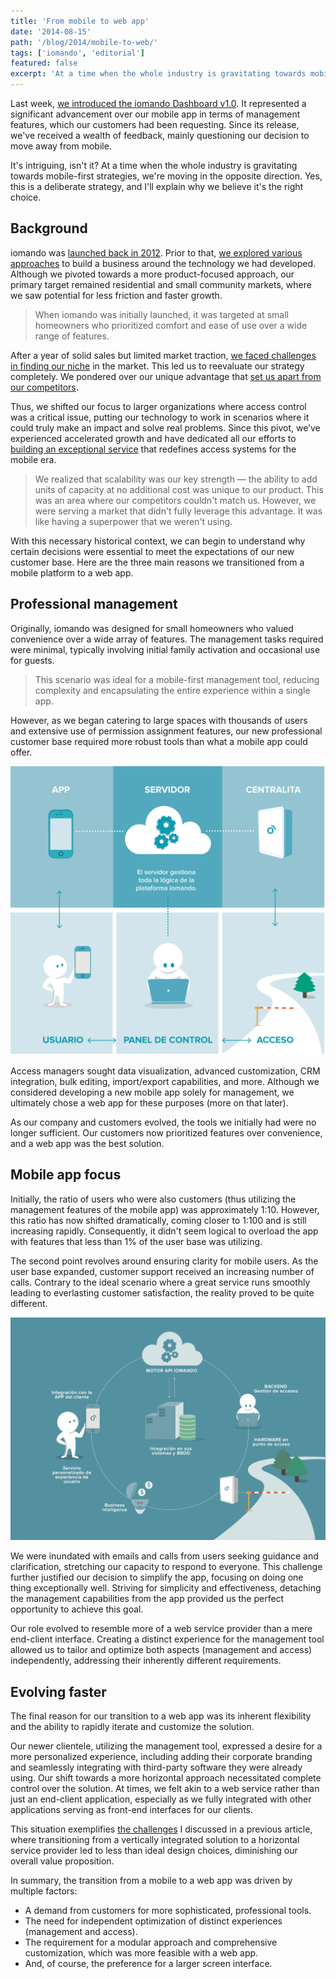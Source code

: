 ```yaml
---
title: 'From mobile to web app'
date: '2014-08-15'
path: '/blog/2014/mobile-to-web/'
tags: ['iomando', 'editorial']
featured: false
excerpt: 'At a time when the whole industry is gravitating towards mobile-first strategies, we have chosen a different path.'
---
```


Last week, [we introduced the iomando Dashboard v1.0](/blog/2014/iomando-dashboard-10/). It represented a significant advancement over our mobile app in terms of management features, which our customers had been requesting. Since its release, we've received a wealth of feedback, mainly questioning our decision to move away from mobile.

It's intriguing, isn't it? At a time when the whole industry is gravitating towards mobile-first strategies, we're moving in the opposite direction. Yes, this is a deliberate strategy, and I'll explain why we believe it's the right choice.

## Background

iomando was [launched back in 2012](/blog/2013/iomando-10). Prior to that, [we explored various approaches](/blog/2013/pivoting-iomando) to build a business around the technology we had developed. Although we pivoted towards a more product-focused approach, our primary target remained residential and small community markets, where we saw potential for less friction and faster growth.

> When iomando was initially launched, it was targeted at small homeowners who prioritized comfort and ease of use over a wide range of features.

After a year of solid sales but limited market traction, [we faced challenges in finding our niche](/blog/2014/overcoming-focus) in the market. This led us to reevaluate our strategy completely. We pondered over our unique advantage that [set us apart from our competitors](/blog/2014/plastic-for-bits).

Thus, we shifted our focus to larger organizations where access control was a critical issue, putting our technology to work in scenarios where it could truly make an impact and solve real problems. Since this pivot, we’ve experienced accelerated growth and have dedicated all our efforts to [building an exceptional service](/blog/2014/iomando-api) that redefines access systems for the mobile era.

> We realized that scalability was our key strength — the ability to add units of capacity at no additional cost was unique to our product. This was an area where our competitors couldn't match us. However, we were serving a market that didn't fully leverage this advantage. It was like having a superpower that we weren't using.

With this necessary historical context, we can begin to understand why certain decisions were essential to meet the expectations of our new customer base. Here are the three main reasons we transitioned from a mobile platform to a web app.

## Professional management

Originally, iomando was designed for small homeowners who valued convenience over a wide array of features. The management tasks required were minimal, typically involving initial family activation and occasional use for guests.

> This scenario was ideal for a mobile-first management tool, reducing complexity and encapsulating the entire experience within a single app.

However, as we began catering to large spaces with thousands of users and extensive use of permission assignment features, our new professional customer base required more robust tools than what a mobile app could offer.

![iomando api schema](../images/iomando-api-schema.jpg 'iomando api schema')

Access managers sought data visualization, advanced customization, CRM integration, bulk editing, import/export capabilities, and more. Although we considered developing a new mobile app solely for management, we ultimately chose a web app for these purposes (more on that later).

As our company and customers evolved, the tools we initially had were no longer sufficient. Our customers now prioritized features over convenience, and a web app was the best solution.

## Mobile app focus

Initially, the ratio of users who were also customers (thus utilizing the management features of the mobile app) was approximately 1:10. However, this ratio has now shifted dramatically, coming closer to 1:100 and is still increasing rapidly. Consequently, it didn't seem logical to overload the app with features that less than 1% of the user base was utilizing.

The second point revolves around ensuring clarity for mobile users. As the user base expanded, customer support received an increasing number of calls. Contrary to the ideal scenario where a great service runs smoothly leading to everlasting customer satisfaction, the reality proved to be quite different.

![iomando api lifecycle](../images/iomando-api-lifecycle.jpg 'iomando api lifecycle')

We were inundated with emails and calls from users seeking guidance and clarification, stretching our capacity to respond to everyone. This challenge further justified our decision to simplify the app, focusing on doing one thing exceptionally well. Striving for simplicity and effectiveness, detaching the management capabilities from the app provided us the perfect opportunity to achieve this goal.

Our role evolved to resemble more of a web service provider than a mere end-client interface. Creating a distinct experience for the management tool allowed us to tailor and optimize both aspects (management and access) independently, addressing their inherently different requirements.

## Evolving faster

The final reason for our transition to a web app was its inherent flexibility and the ability to rapidly iterate and customize the solution.

Our newer clientele, utilizing the management tool, expressed a desire for a more personalized experience, including adding their corporate branding and seamlessly integrating with third-party software they were already using. Our shift towards a more horizontal approach necessitated complete control over the solution. At times, we felt akin to a web service rather than just an end-client application, especially as we fully integrated with other applications serving as front-end interfaces for our clients.

This situation exemplifies [the challenges](/blog/2014/hard-choices) I discussed in a previous article, where transitioning from a vertically integrated solution to a horizontal service provider led to less than ideal design choices, diminishing our overall value proposition.

In summary, the transition from a mobile to a web app was driven by multiple factors:

- A demand from customers for more sophisticated, professional tools.
- The need for independent optimization of distinct experiences (management and access).
- The requirement for a modular approach and comprehensive customization, which was more feasible with a web app.
- And, of course, the preference for a larger screen interface.
